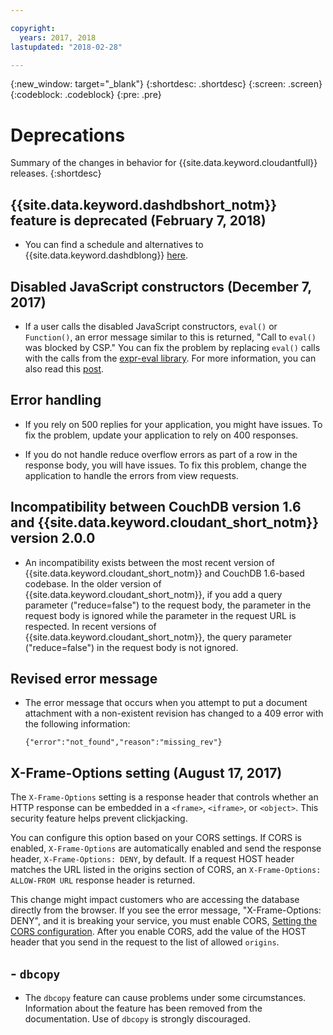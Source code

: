 ```yaml
---

copyright:
  years: 2017, 2018
lastupdated: "2018-02-28"

---
```


{:new_window: target="_blank"}
{:shortdesc: .shortdesc}
{:screen: .screen}
{:codeblock: .codeblock}
{:pre: .pre}

<!-- Acrolinx: 2017-07-12 -->

# Deprecations

Summary of the changes in behavior for {{site.data.keyword.cloudantfull}} releases. 
{:shortdesc}

## {{site.data.keyword.dashdbshort_notm}} feature is deprecated (February 7, 2018)

- You can find a schedule and alternatives to {{site.data.keyword.dashdblong}} [here](../guides/warehousing.html#deprecating-cloudant-nosql-db-s-db2-warehouse-on-cloud-feature-february-7-2018-). 

## Disabled JavaScript constructors (December 7, 2017)

- If a user calls the disabled JavaScript constructors, `eval()` or `Function()`, an error message
similar to this is returned, "Call to `eval()` was blocked by CSP." You can fix the problem 
by replacing `eval()` calls with the calls from the 
[expr-eval library](https://github.com/silentmatt/expr-eval).
For more information, you can also read this 
[post](https://silentmatt.com/javascript-expression-evaluator/).

## Error handling

- If you rely on 500 replies for your application, you might have issues. To fix the problem, 
update your application to rely on 400 responses. 

- If you do not handle reduce overflow errors as part of a row in the response body, 
you will have issues. To fix this problem, change the application to handle the errors 
from view requests.  

## Incompatibility between CouchDB version 1.6 and {{site.data.keyword.cloudant_short_notm}} version 2.0.0

- An incompatibility exists between the most recent version of {{site.data.keyword.cloudant_short_notm}} and CouchDB 1.6-based codebase. In the older version of {{site.data.keyword.cloudant_short_notm}}, if you add a query parameter ("reduce=false") to the request body, the parameter 
in the request body is ignored while the parameter in the request URL is respected. In recent versions of 
{{site.data.keyword.cloudant_short_notm}}, the query parameter ("reduce=false") in the request body is not ignored.

## Revised error message

- The error message that occurs when you attempt to put a document attachment with a non-existent revision has changed to a 409 error with the following information:

	```
	{"error":"not_found","reason":"missing_rev"}
	```

## X-Frame-Options setting (August 17, 2017)

The `X-Frame-Options` setting is a response header that controls whether an HTTP response can be embedded in a `<frame>`, `<iframe>`, or `<object>`. This security feature helps prevent clickjacking.

You can configure this option based on your CORS settings. If CORS is enabled, `X-Frame-Options` are automatically enabled and send the response header, `X-Frame-Options: DENY`, by default. If a request HOST header matches the URL listed in the origins section of CORS, an `X-Frame-Options: ALLOW-FROM URL` response header is returned.
 
This change might impact customers who are accessing the database directly from the browser. If you see the error message, "X-Frame-Options: DENY", 
and it is breaking your service, you must enable CORS, [Setting the CORS configuration](../api/cors.html#setting-the-cors-configuration). After you enable CORS, add the value of the HOST header that you send in the request 
to the list of allowed `origins`.

## - `dbcopy`

- The `dbcopy` feature can cause problems under some circumstances.
  Information about the feature has been removed from the documentation.
  Use of `dbcopy` is strongly discouraged.